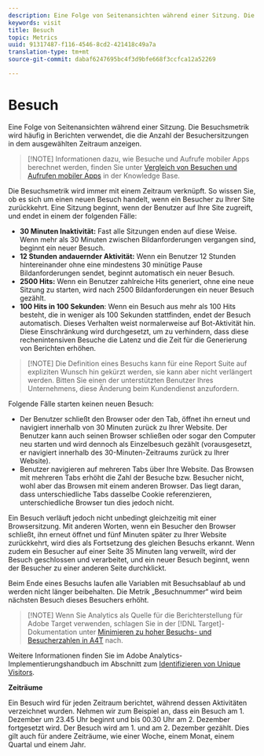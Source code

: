 ```yaml
---
description: Eine Folge von Seitenansichten während einer Sitzung. Die Besuchsmetrik wird häufig in Berichten verwendet, die die Anzahl der Besuchersitzungen in dem ausgewählten Zeitraum anzeigen.
keywords: visit
title: Besuch
topic: Metrics
uuid: 91317487-f116-4546-8cd2-421418c49a7a
translation-type: tm+mt
source-git-commit: dabaf6247695bc4f3d9bfe668f3ccfca12a52269

---
```



# Besuch

Eine Folge von Seitenansichten während einer Sitzung. Die Besuchsmetrik wird häufig in Berichten verwendet, die die Anzahl der Besuchersitzungen in dem ausgewählten Zeitraum anzeigen.

>[!NOTE] Informationen dazu, wie Besuche und Aufrufe mobiler Apps berechnet werden, finden Sie unter [Vergleich von Besuchen und Aufrufen mobiler Apps](https://helpx.adobe.com/de/analytics/kb/compare-visits-and-mobile-app-launches.html) in der Knowledge Base.

Die Besuchsmetrik wird immer mit einem Zeitraum verknüpft. So wissen Sie, ob es sich um einen neuen Besuch handelt, wenn ein Besucher zu Ihrer Site zurückkehrt. Eine Sitzung beginnt, wenn der Benutzer auf Ihre Site zugreift, und endet in einem der folgenden Fälle:

* **30 Minuten Inaktivität:** Fast alle Sitzungen enden auf diese Weise. Wenn mehr als 30 Minuten zwischen Bildanforderungen vergangen sind, beginnt ein neuer Besuch.
* **12 Stunden andauernder Aktivität:** Wenn ein Benutzer 12 Stunden hintereinander ohne eine mindestens 30 minütige Pause Bildanforderungen sendet, beginnt automatisch ein neuer Besuch.
* **2500 Hits:** Wenn ein Benutzer zahlreiche Hits generiert, ohne eine neue Sitzung zu starten, wird nach 2500 Bildanforderungen ein neuer Besuch gezählt.
* **100 Hits in 100 Sekunden**: Wenn ein Besuch aus mehr als 100 Hits besteht, die in weniger als 100 Sekunden stattfinden, endet der Besuch automatisch. Dieses Verhalten weist normalerweise auf Bot-Aktivität hin. Diese Einschränkung wird durchgesetzt, um zu verhindern, dass diese rechenintensiven Besuche die Latenz und die Zeit für die Generierung von Berichten erhöhen.

>[!NOTE] Die Definition eines Besuchs kann für eine Report Suite auf expliziten Wunsch hin gekürzt werden, sie kann aber nicht verlängert werden. Bitten Sie einen der unterstützten Benutzer Ihres Unternehmens, diese Änderung beim Kundendienst anzufordern.

Folgende Fälle starten keinen neuen Besuch:

* Der Benutzer schließt den Browser oder den Tab, öffnet ihn erneut und navigiert innerhalb von 30 Minuten zurück zu Ihrer Website. Der Benutzer kann auch seinen Browser schließen oder sogar den Computer neu starten und wird dennoch als Einzelbesuch gezählt (vorausgesetzt, er navigiert innerhalb des 30-Minuten-Zeitraums zurück zu Ihrer Website).
* Benutzer navigieren auf mehreren Tabs über Ihre Website. Das Browsen mit mehreren Tabs erhöht die Zahl der Besuche bzw. Besucher nicht, wohl aber das Browsen mit einem anderen Browser. Das liegt daran, dass unterschiedliche Tabs dasselbe Cookie referenzieren, unterschiedliche Browser tun dies jedoch nicht.

Ein Besuch verläuft jedoch nicht unbedingt gleichzeitig mit einer Browsersitzung. Mit anderen Worten, wenn ein Besucher den Browser schließt, ihn erneut öffnet und fünf Minuten später zu Ihrer Website zurückkehrt, wird dies als Fortsetzung des gleichen Besuchs erkannt. Wenn zudem ein Besucher auf einer Seite 35 Minuten lang verweilt, wird der Besuch geschlossen und verarbeitet, und ein neuer Besuch beginnt, wenn der Besucher zu einer anderen Seite durchklickt.

Beim Ende eines Besuchs laufen alle Variablen mit Besuchsablauf ab und werden nicht länger beibehalten. Die Metrik „Besuchnummer“ wird beim nächsten Besuch dieses Besuchers erhöht.

>[!NOTE] Wenn Sie Analytics als Quelle für die Berichterstellung für Adobe Target verwenden, schlagen Sie in der [!DNL Target]-Dokumentation unter [Minimieren zu hoher Besuchs- und Besucherzahlen in A4T](https://marketing.adobe.com/resources/help/de_DE/target/a4t/minimizing-inflated-visit-and-visitor-counts-a4t.html) nach.

Weitere Informationen finden Sie im Adobe Analytics-Implementierungshandbuch im Abschnitt zum [Identifizieren von Unique Visitors](https://marketing.adobe.com/resources/help/de_DE/sc/implement/visid_overview.html).

**Zeiträume**

Ein Besuch wird für jeden Zeitraum berichtet, während dessen Aktivitäten verzeichnet wurden. Nehmen wir zum Beispiel an, dass ein Besuch am 1. Dezember um 23.45 Uhr beginnt und bis 00.30 Uhr am 2. Dezember fortgesetzt wird. Der Besuch wird am 1. und am 2. Dezember gezählt. Dies gilt auch für andere Zeiträume, wie einer Woche, einem Monat, einem Quartal und einem Jahr.
